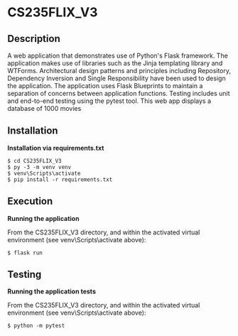 # CS235FLIX_V3
## Description

A web application that demonstrates use of Python's Flask framework. The application makes use of libraries such as the Jinja templating library and WTForms. Architectural design patterns and principles including Repository, Dependency Inversion and Single Responsibility have been used to design the application. The application uses Flask Blueprints to maintain a separation of concerns between application functions. Testing includes unit and end-to-end testing using the pytest tool.
This web app displays a database of 1000 movies

## Installation

**Installation via requirements.txt** 

```shell
$ cd CS235FLIX_V3
$ py -3 -m venv venv
$ venv\Scripts\activate
$ pip install -r requirements.txt
```

## Execution

**Running the application**

From the CS235FLIX_V3 directory, and within the activated virtual environment (see venv\Scripts\activate above):

```shell
$ flask run
```


## Testing

**Running the application tests**

From the CS235FLIX_V3 directory, and within the activated virtual environment (see venv\Scripts\activate above):

```shell script
$ python -m pytest
```
